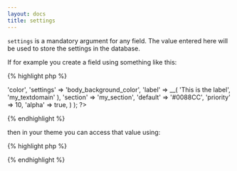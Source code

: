 ```yaml
---
layout: docs
title: settings
---
```



`settings` is a mandatory argument for any field. The value entered here will be used to store the settings in the database.

If for example you create a field using something like this:

{% highlight php %}
<?php
Kirki::add_field( 'my_config', array(
    'type'        => 'color',
    'settings'    => 'body_background_color',
    'label'       => __( 'This is the label', 'my_textdomain' ),
    'section'     => 'my_section',
    'default'     => '#0088CC',
    'priority'    => 10,
    'alpha'       => true,
) );
?>
{% endhighlight %}

then in your theme you can access that value using:

{% highlight php %}
<?php $color = get_theme_mod( 'body_background_color', '#0088CC' ); ?>
{% endhighlight %}

